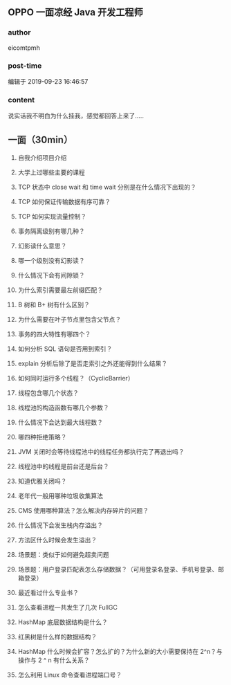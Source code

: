 ## OPPO 一面凉经 Java 开发工程师
### author 
eicomtpmh
### post-time 

编辑于  2019-09-23 16:46:57
### content 
<div class="post-topic-des nc-post-content">
 <p style="color: rgb(51,51,51);">
  说实话我不明白为什么挂我，感觉都回答上来了.....
 </p>
 <h2 style="color: rgb(51,51,51);">
  <span>
   一面（30min）
  </span>
 </h2>
 <ol style="color: rgb(51,51,51);">
  <li>
   <p>
    <span>
     自我介绍项目介绍
    </span>
   </p>
  </li>
  <li>
   <p>
    <span>
     大学上过哪些主要的课程
    </span>
   </p>
  </li>
  <li>
   <p>
    <span>
     TCP 状态中 close wait 和 time wait 分别是在什么情况下出现的？
    </span>
   </p>
  </li>
  <li>
   <p>
    <span>
     TCP 如何保证传输数据有序可靠？
    </span>
   </p>
  </li>
  <li>
   <p>
    <span>
     TCP 如何实现流量控制？
    </span>
   </p>
  </li>
  <li>
   <p>
    <span>
     事务隔离级别有哪几种？
    </span>
   </p>
  </li>
  <li>
   <p>
    <span>
     幻影读什么意思？
    </span>
   </p>
  </li>
  <li>
   <p>
    <span>
     哪一个级别没有幻影读？
    </span>
   </p>
  </li>
  <li>
   <p>
    <span>
     什么情况下会有间隙锁？
    </span>
   </p>
  </li>
  <li>
   <p>
    <span>
     为什么索引需要最左前缀匹配？
    </span>
   </p>
  </li>
  <li>
   <p>
    <span>
     B 树和 B+ 树有什么区别？
    </span>
   </p>
  </li>
  <li>
   <p>
    <span>
     为什么需要在叶子节点里包含父节点？
    </span>
   </p>
  </li>
  <li>
   <p>
    <span>
     事务的四大特性有哪四个？
    </span>
   </p>
  </li>
  <li>
   <p>
    <span>
     如何分析 SQL 语句是否用到索引？
    </span>
   </p>
  </li>
  <li>
   <p>
    <span>
     explain 分析后除了是否走索引之外还能得到什么结果？
    </span>
   </p>
  </li>
  <li>
   <p>
    <span>
     如何同时运行多个线程？（CyclicBarrier）
    </span>
   </p>
  </li>
  <li>
   <p>
    <span>
     线程包含哪几个状态？
    </span>
   </p>
  </li>
  <li>
   <p>
    <span>
     线程池的构造函数有哪几个参数？
    </span>
   </p>
  </li>
  <li>
   <p>
    <span>
     什么情况下会达到最大线程数？
    </span>
   </p>
  </li>
  <li>
   <p>
    <span>
     哪四种拒绝策略？
    </span>
   </p>
  </li>
  <li>
   <p>
    <span>
     JVM 关闭时会等待线程池中的线程任务都执行完了再退出吗？
    </span>
   </p>
  </li>
  <li>
   <p>
    <span>
     线程池中的线程是前台还是后台？
    </span>
   </p>
  </li>
  <li>
   <p>
    <span>
     知道优雅关闭吗？
    </span>
   </p>
  </li>
  <li>
   <p>
    <span>
     老年代一般用哪种垃圾收集算法
    </span>
   </p>
  </li>
  <li>
   <p>
    <span>
     CMS 使用哪种算法？怎么解决内存碎片的问题？
    </span>
   </p>
  </li>
  <li>
   <p>
    <span>
     什么情况下会发生栈内存溢出？
    </span>
   </p>
  </li>
  <li>
   <p>
    <span>
     方法区什么时候会发生溢出？
    </span>
   </p>
  </li>
  <li>
   <p>
    <span>
     场景题：类似于如何避免超卖问题
    </span>
   </p>
  </li>
  <li>
   <p>
    <span>
     场景题：用户登录匹配表怎么存储数据？（可用登录名登录、手机号登录、邮箱登录）
    </span>
   </p>
  </li>
  <li>
   <p>
    <span>
     最近看过什么专业书？
    </span>
   </p>
  </li>
  <li>
   <p>
    <span>
     怎么查看进程一共发生了几次 FullGC
    </span>
   </p>
  </li>
  <li>
   <p>
    <span>
     HashMap 底层数据结构是什么？
    </span>
   </p>
  </li>
  <li>
   <p>
    <span>
     红黑树是什么样的数据结构？
    </span>
   </p>
  </li>
  <li>
   <p>
    <span>
     HashMap 什么时候会扩容？怎么扩的？为什么新的大小需要保持在 2^n？与操作与 2 ^ n 有什么关系？
    </span>
   </p>
  </li>
  <li>
   <p>
    <span>
     怎么利用 Linux 命令查看进程端口号？
    </span>
   </p>
  </li>
 </ol>
</div>

